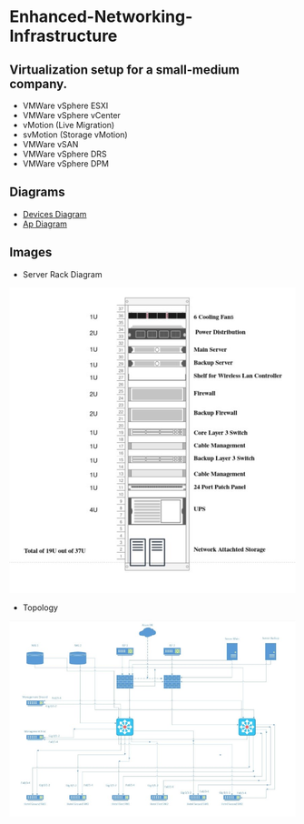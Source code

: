 # Enhanced-Networking-Infrastructure


## Virtualization setup for a small-medium company.
- VMWare vSphere ESXI
- VMWare vSphere vCenter
- vMotion (Live Migration) 
- svMotion (Storage vMotion)
- VMWare vSAN
- VMWare vSphere DRS
- VMWare vSphere DPM


## Diagrams
 
 - [Devices Diagram](./Diagrams/DevicesDiagram.pdf)
 - [Ap Diagram](./Diagrams/ApDiagram.pdf)

## Images

- Server Rack Diagram 
 
 ![Screenshot](./Images/rack.jpg)
 
 - Topology
 
 ![Screenshot](./Images/topology.jpg)
